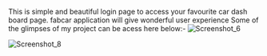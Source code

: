This is simple and beautiful login page to access your favourite car dash board page. 
fabcar application will give wonderful user experience
 Some of the glimpses of my project can be acess here below:-
![Screenshot_6](https://user-images.githubusercontent.com/25307894/143735163-c591bd13-dc61-4b7d-897d-a1d7571f1a91.png)

![Screenshot_8](https://user-images.githubusercontent.com/25307894/143735215-56e1f2ed-c1a8-4c55-811a-2e31c9f2f2f4.png)
